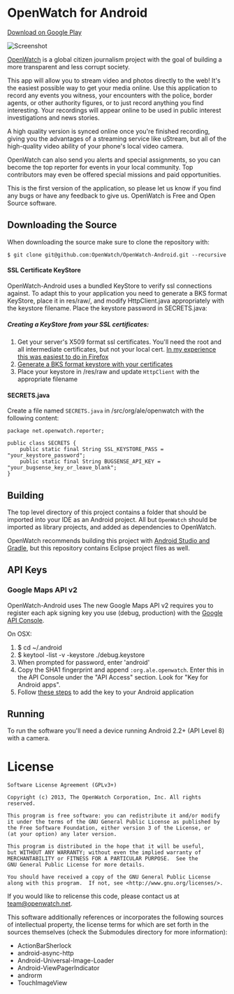 OpenWatch for Android
=================

[Download on Google Play](https://play.google.com/store/apps/details?id=org.ale.openwatch&hl=en)

![Screenshot](https://s3.amazonaws.com/openwatch-static/static/assets/img/android.png)

[OpenWatch](http://openwatch.net) is a global citizen journalism project with the goal of building a more transparent and less corrupt society.

This app will allow you to stream video and photos directly to the web! It's the easiest possible way to get your media online. Use this application to record any events you witness, your encounters with the police, border agents, or other authority figures, or to just record anything you find interesting. Your recordings will appear online to be used in public interest investigations and news stories.

A high quality version is synced online once you're finished recording, giving you the advantages of a streaming service like uStream, but all of the high-quality video ability of your phone's local video camera.

OpenWatch can also send you alerts and special assignments, so you can become the top reporter for events in your local community. Top contributors may even be offered special missions and paid opportunities.

This is the first version of the application, so please let us know if you find any bugs or have any feedback to give us. OpenWatch is Free and Open Source software.

Downloading the Source
----------------------
When downloading the source make sure to clone the repository with:

    $ git clone git@github.com:OpenWatch/OpenWatch-Android.git --recursive
    
#### SSL Certificate KeyStore

OpenWatch-Android uses a bundled KeyStore to verify ssl connections against. To adapt this to your application you need to generate a BKS format KeyStore, place it in res/raw/, and modify HttpClient.java appropriately with the keystore filename. Place the keystore password in SECRETS.java:

##### Creating a KeyStore from your SSL certificates:

 1. Get your server's X509 format ssl certificates. You'll need the root and all intermediate certificates, but not your local cert. [In my experience this was easiest to do in Firefox](http://superuser.com/a/97203/185405)
 2. [Generate a BKS format keystore with your certificates](http://blog.antoine.li/2010/10/22/android-trusting-ssl-certificates/)
 3. Place your keystore in /res/raw and update `HttpClient` with the appropriate filename

 
#### SECRETS.java

Create a file named `SECRETS.java` in /src/org/ale/openwatch with the following content:


	package net.openwatch.reporter;

	public class SECRETS {
		public static final String SSL_KEYSTORE_PASS = "your_keystore_password";
		public static final String BUGSENSE_API_KEY = "your_bugsense_key_or_leave_blank";
	}

Building
-------
The top level directory of this project contains a folder that should be imported into your IDE as an Android project. All but `OpenWatch` should be imported as library projects, and added as dependencies to OpenWatch.

OpenWatch recommends building this project with [Android Studio and Gradle](http://developer.android.com/sdk/installing/studio.html), but this repository contains Eclipse project files as well.


API Keys
--------

### Google Maps API v2

OpenWatch-Android uses The new Google Maps API v2 requires you to register each apk signing key you use (debug, production) with the [Google API Console](https://code.google.com/apis/console). 

On OSX:

1. $ cd ~/.android
2. $ keytool -list -v -keystore ./debug.keystore 
3. When prompted for password, enter 'android'
4. Copy the SHA1 fingerprint and append `:org.ale.openwatch`. Enter this in the API Console under the "API Access" section. Look for "Key for Android apps".
5. Follow [these steps](https://developers.google.com/maps/documentation/android/start#adding_the_api_key_to_your_application) to add the key to your Android application



Running
-------

To run the software you'll need a device running Android 2.2+ (API Level 8) with a camera.

License
=========

	Software License Agreement (GPLv3+)
	
	Copyright (c) 2013, The OpenWatch Corporation, Inc. All rights reserved.
	
	This program is free software: you can redistribute it and/or modify
	it under the terms of the GNU General Public License as published by
	the Free Software Foundation, either version 3 of the License, or
	(at your option) any later version.
	
	This program is distributed in the hope that it will be useful,
	but WITHOUT ANY WARRANTY; without even the implied warranty of
	MERCHANTABILITY or FITNESS FOR A PARTICULAR PURPOSE.  See the
	GNU General Public License for more details.
	
	You should have received a copy of the GNU General Public License
	along with this program.  If not, see <http://www.gnu.org/licenses/>.

If you would like to relicense this code, 
please contact us at [team@openwatch.net](mailto:team@openwatch.net).

This software additionally references or incorporates the following sources
of intellectual property, the license terms for which are set forth
in the sources themselves (check the Submodules directory for more information):

* ActionBarSherlock
* android-async-http
* Android-Universal-Image-Loader
* Android-ViewPagerIndicator
* androrm
* TouchImageView
